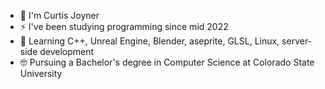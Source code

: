 - 👋 I'm Curtis Joyner
- ⚡ I've been studying programming since mid 2022
- 🌱 Learning C++, Unreal Engine, Blender, aseprite, GLSL, Linux, server-side development
- 🤓 Pursuing a Bachelor's degree in Computer Science at Colorado State University
